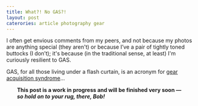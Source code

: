 ```yaml
---
title: What?! No GAS?!
layout: post
caterories: article photography gear
---
```


I often get envious comments from my peers, and not because my photos are anything special (they aren't) or because I’ve a pair of tightly toned buttocks (I don’t); it's because (in the traditional sense, at least) I'm curiously resilient to GAS.

GAS, for all those living under a flash curtain, is an acronym for [gear acquisition syndrome](https://de.m.wikipedia.org/wiki/Gear_Acquisition_Syndrome)...

<p><span style="display:block; margin-left:2em; margin-right:2em">
<b>This post is a work in progress and will be finished very soon — <i>so hold on to your rug, there, Bob!</i></b>
</span></p>
